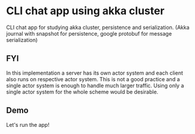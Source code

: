 # CLI chat app using akka cluster

CLI chat app for studying akka cluster, persistence and serialization.
(Akka journal with snapshot for persistence, google protobuf for message serialization)

## FYI

In this implementation a server has its own actor system and each client also runs on respective actor system. This is not a good practice and a single actor system is enough to handle much larger traffic.
Using only a single actor system for the whole scheme would be desirable.

## Demo

Let's run the app!

